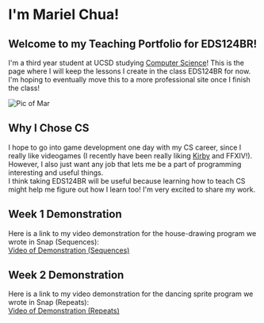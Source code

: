 # I'm Mariel Chua!
## Welcome to my Teaching Portfolio for EDS124BR!

I'm a third year student at UCSD studying [Computer Science](https://marielchua.github.io/EDS124BR/#why-i-chose-cs)! This is the page where I will 
keep the lessons I create in the class EDS124BR for now. I'm hoping to eventually move this to a more professional site once I finish the class!

![Pic of Mar](Images/Picture%20of%20Mariel.JPG)

## Why I Chose CS
I hope to go into game development one day with my CS career, since I really like videogames (I recently have been really liking [Kirby](https://youtu.be/XBvRzwXxzSQ) and FFXIV!). However, I also just want any job that lets me be a part of programming interesting and useful things.  
I think taking EDS124BR will be useful because learning how to teach CS might help me figure out how I learn too! I'm very excited to share my work.

## Week 1 Demonstration  
Here is a link to my video demonstration for the house-drawing program we wrote in Snap (Sequences):  
[Video of Demonstration (Sequences)](https://youtu.be/wxlCfg5H7Z4) 

## Week 2 Demonstration  
Here is a link to my video demonstration for the dancing sprite program we wrote in Snap (Repeats):  
[Video of Demonstration (Repeats)](https://youtu.be/A5ba-yODVO0) 
